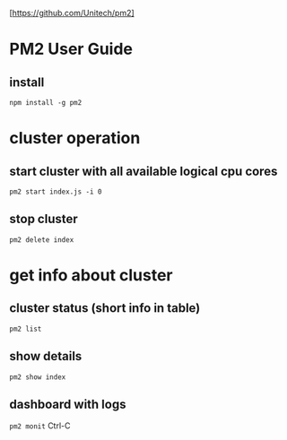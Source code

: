 [https://github.com/Unitech/pm2]

# PM2 User Guide
## install 
`npm install -g pm2`

# cluster operation
## start cluster with all available logical cpu cores
`pm2 start index.js -i 0` 

## stop cluster
`pm2 delete index`

# get info about cluster
## cluster status (short info in table)
`pm2 list`

## show details
`pm2 show index`

## dashboard with logs
`pm2 monit`
Ctrl-C
